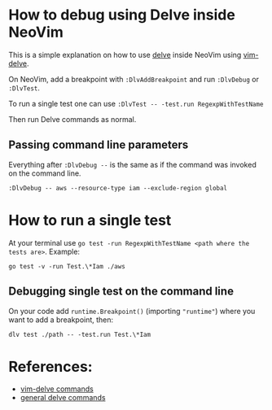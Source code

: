 # How to debug using Delve inside NeoVim

This is a simple explanation on how to use [delve](https://github.com/go-delve/delve) inside NeoVim using [vim-delve](https://github.com/sebdah/vim-delve).

On NeoVim, add a breakpoint with `:DlvAddBreakpoint` and run `:DlvDebug` or `:DlvTest`.

To run a single test one can use `:DlvTest -- -test.run RegexpWithTestName`

Then run Delve commands as normal.

## Passing command line parameters

Everything after `:DlvDebug --` is the same as if the command was invoked on the command line.

```
:DlvDebug -- aws --resource-type iam --exclude-region global
```

# How to run a single test

At your terminal use `go test -run RegexpWithTestName <path where the tests are>`. Example:

```
go test -v -run Test.\*Iam ./aws
```

## Debugging single test on the command line

On your code add `runtime.Breakpoint()` (importing `"runtime"`) where you want to add a breakpoint, then:

```
dlv test ./path -- -test.run Test.\*Iam
```

# References:

- [vim-delve commands](https://github.com/sebdah/vim-delve#commands)
- [general delve commands](https://github.com/go-delve/delve/blob/master/Documentation/cli/README.md)
